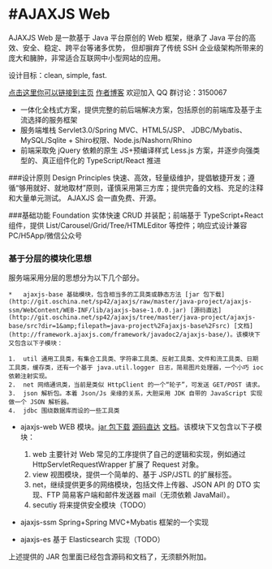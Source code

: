 #AJAXJS Web
=================================== 
AJAXJS Web 是一款基于 Java 平台原创的 Web 框架，继承了 Java 平台的高效、安全、稳定、跨平台等诸多优势， 但却摒弃了传统 SSH 企业级架构所带来的庞大和臃肿，非常适合互联网中小型网站的应用。

设计目标：clean, simple, fast.

[点击这里你可以链接到主页](http://framework.ajaxjs.com/framework/)
[作者博客](http://blog.csdn.net/zhangxin09/) 欢迎加入 QQ 群讨论：3150067

- 一体化全栈式方案，提供完整的前后端解决方案，包括原创的前端库及基于主流选择的服务框架
- 服务端堆栈 Servlet3.0/Spring MVC、HTML5/JSP、 JDBC/Mybatis、MySQL/Sqlite + Shiro权限、Node.js/Nashorn/Rhino
- 前端采取免 jQuery 依赖的原生 JS+预编译样式 Less.js 方案，并逐步向强类型的、真正组件化的 TypeScript/React 推进

###设计原则 Design Principles
快速、高效，轻量级维护，提倡敏捷开发；遵循“够用就好、就地取材”原则，谨慎采用第三方库；提供完备的文档、充足的注释和大量单元测试。 AJAXJS 会一直免费、开源。

###基础功能 Foundation
实体快速 CRUD 并装配；前端基于 TypeScript+React 组件，提供 List/Carousel/Grid/Tree/HTMLEditor 等控件；响应式设计兼容 PC/H5App/微信公众号

### 基于分层的模块化思想

服务端采用分层的思想分为以下几个部分。

    *   ajaxjs-base 基础模块，包含相当多的工具类或静态方法 [jar 包下载](http://git.oschina.net/sp42/ajaxjs/raw/master/java-project/ajaxjs-ssm/WebContent/WEB-INF/lib/ajaxjs-base-1.0.0.jar) [源码直达](http://git.oschina.net/sp42/ajaxjs/tree/master/java-project/ajaxjs-base/src?dir=1&amp;filepath=java-project%2Fajaxjs-base%2Fsrc) [文档](http://framework.ajaxjs.com/framework/javadoc2/ajaxjs-base/)。该模块下又包含以下子模块：

    1.  util 通用工具类，有集合工具类、字符串工具类、反射工具类、文件和流工具类、日期工具类，缓存类，还有一个基于 java.util.logger 日志，简易图片处理器，一个小巧 ioc 依赖注射实现。
    2.  net 网络通讯类，当前是类似 HttpClient 的一个“轮子”，可发送 GET/POST 请求。
    3.  json 解析包。本着 Json/Js 亲缘的关系，大胆采用 JDK 自带的 JavaScript 实现做一个 JSON 解析器。
    4.  jdbc 围绕数据库而设的一些工具类
*   ajaxjs-web WEB 模块。[jar 包下载](http://git.oschina.net/sp42/ajaxjs/raw/master/java-project/ajaxjs-ssm/WebContent/WEB-INF/lib/ajaxjs-web-1.0.0.jar) [源码直达](http://git.oschina.net/sp42/ajaxjs/tree/master/java-project/ajaxjs-web/src?dir=1&amp;filepath=java-project%2Fajaxjs-web%2Fsrc&amp;oid=a3430ec9e7d4eac0ba248236ecffd93c41fd7f61&amp;sha=74eae52bc99f431fa9700ffaad382a480266022b) [文档](http://framework.ajaxjs.com/framework/javadoc2/ajaxjs-web/)。该模块下又包含以下子模块：

    1.  web 主要针对 Web 常见的工序提供了自己的逻辑和实现，例如通过 HttpServletRequestWrapper 扩展了 Request 对象。
    2.  view 视图模块，提供一个简单的、基于 JSP/JSTL 的扩展标签。
    3.  net，继续提供更多的网络模块，包括文件上传器、JSON API 的 DTO 实现、FTP 简易客户端和邮件发送器 mail（无须依赖 JavaMail）。
    4.  secutiy 将来提供安全模块（TODO）
*   ajaxjs-ssm Spring+Spring MVC+Mybatis 框架的一个实现
*   ajaxjs-es 基于 Elasticsearch 实现（TODO）

上述提供的 JAR 包里面已经包含源码和文档了，无须额外附加。